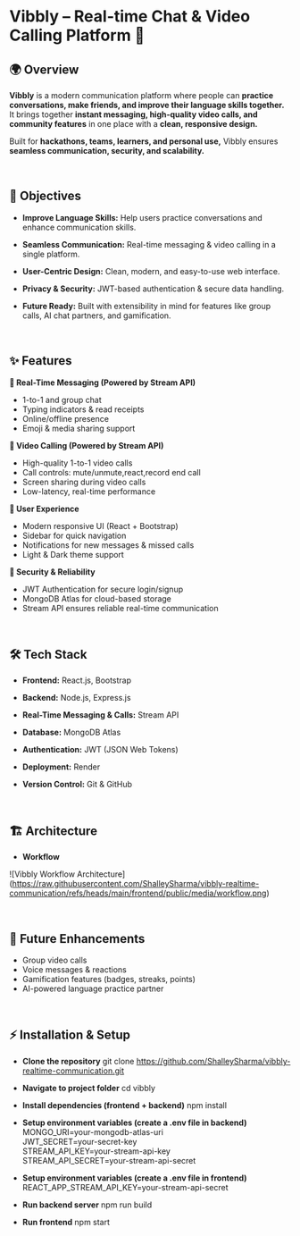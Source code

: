 # Vibbly – Real-time Chat & Video Calling Platform 💬

## 🌍 Overview

**Vibbly** is a modern communication platform where people can **practice conversations, make friends, and improve their language skills together.**
It brings together **instant messaging, high-quality video calls, and community features** in one place with a **clean, responsive design.**

Built for **hackathons, teams, learners, and personal use,** Vibbly ensures **seamless communication, security, and scalability.**

<br/>

## 🎯 Objectives

- **Improve Language Skills:** Help users practice conversations and enhance communication skills.

- **Seamless Communication:** Real-time messaging & video calling in a single platform.

- **User-Centric Design:** Clean, modern, and easy-to-use web interface.

- **Privacy & Security:** JWT-based authentication & secure data handling.

- **Future Ready:** Built with extensibility in mind for features like group calls, AI chat partners, and gamification.

<br/>

## ✨ Features

**💬 Real-Time Messaging (Powered by Stream API)**

- 1-to-1 and group chat
- Typing indicators & read receipts
- Online/offline presence
- Emoji & media sharing support

**🎥 Video Calling (Powered by Stream API)**

- High-quality 1-to-1 video calls
- Call controls: mute/unmute,react,record end call
- Screen sharing during video calls
- Low-latency, real-time performance

**🎨 User Experience**

- Modern responsive UI (React + Bootstrap)
- Sidebar for quick navigation
- Notifications for new messages & missed calls
- Light & Dark theme support

**🔐 Security & Reliability**

- JWT Authentication for secure login/signup
- MongoDB Atlas for cloud-based storage
- Stream API ensures reliable real-time communication

<br/>


## 🛠️ Tech Stack

- **Frontend:** React.js, Bootstrap

- **Backend:** Node.js, Express.js

- **Real-Time Messaging & Calls:** Stream API

- **Database:** MongoDB Atlas

- **Authentication:** JWT (JSON Web Tokens)

- **Deployment:** Render

- **Version Control:** Git & GitHub

<br/>

## 🏗️ Architecture

- **Workflow**

![Vibbly Workflow Architecture] (https://raw.githubusercontent.com/ShalleySharma/vibbly-realtime-communication/refs/heads/main/frontend/public/media/workflow.png)
 
<br/>

## 🔮 Future Enhancements

- Group video calls 
- Voice messages & reactions
- Gamification features (badges, streaks, points)
- AI-powered language practice partner

<br/>

## ⚡ Installation & Setup

- **Clone the repository**
git clone https://github.com/ShalleySharma/vibbly-realtime-communication.git

- **Navigate to project folder**
cd vibbly  

- **Install dependencies (frontend + backend)**
npm install  

- **Setup environment variables (create a .env file in backend)**
MONGO_URI=your-mongodb-atlas-uri  
JWT_SECRET=your-secret-key  
STREAM_API_KEY=your-stream-api-key  
STREAM_API_SECRET=your-stream-api-secret  

- **Setup environment variables (create a .env file in frontend)**
REACT_APP_STREAM_API_KEY=your-stream-api-secret

- **Run backend server**
npm run build  

- **Run frontend**
npm start  

<br/>
